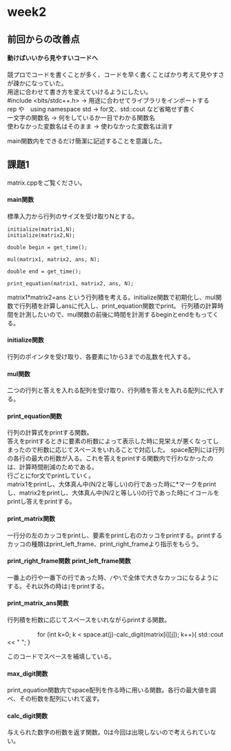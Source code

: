 # week2  
## 前回からの改善点  
#### 動けばいいから見やすいコードへ  
競プロでコードを書くことが多く、コードを早く書くことばかり考えて見やすさが疎かになっていた。  
用途に合わせて書き方を変えていけるようにしたい。  
#include <bits/stdc++.h> -> 用途に合わせてライブラリをインポートする  
rep や　using namespace std -> for文、std::cout など省略せず書く  
一文字の関数名 -> 何をしているか一目でわかる関数名  
使わなかった変数名はそのまま -> 使わなかった変数名は消す
  
main関数内をできるだけ簡潔に記述することを意識した。  


## 課題1  
matrix.cppをご覧ください。  
#### main関数  
標準入力から行列のサイズを受け取りNとする。

    initialize(matrix1,N);
    initialize(matrix2,N);

    double begin = get_time();

    mul(matrix1, matrix2, ans, N);

    double end = get_time();

    print_equation(matrix1, matrix2, ans, N);
    
matrix1*matrix2=ans という行列積を考える。initialize関数で初期化し、mul関数で行列積を計算しansに代入し、print_equation関数でprint。
行列積の計算時間を計測したいので、mul関数の前後に時間を計測するbeginとendをもってくる。  
#### initialize関数  
行列のポインタを受け取り、各要素に1から3までの乱数を代入する。  
#### mul関数  
二つの行列と答えを入れる配列を受け取り、行列積を答えを入れる配列に代入する。  
#### print_equation関数  
行列の計算式をprintする関数。  
答えをprintするときに要素の桁数によって表示した時に見栄えが悪くなってしまったので桁数に応じてスペースをいれることで対応した。
space配列には行列の各行の最大の桁数が入る。これを答えをprintする関数内で行わなかったのは、計算時間削減のためである。  
行ごとにfor文でprintしていく。  
matrix1をprintし、大体真ん中(N/2と等しい)の行であった時に*マークをprintし、matrix2をprintし、大体真ん中(N/2と等しい)の行であった時にイコールをprintし答えをprintする。 
#### print_matrix関数  
一行分の左のカッコをprintし、要素をprintし右のカッコをprintする。printするカッコの種類はprint_left_frame、print_right_frameより指示をもらう。  
#### print_right_frame関数 print_left_frame関数  
一番上の行や一番下の行であった時、`/`や`\`で全体で大きなカッコになるようにする。それ以外の時は`|`をprintする。　　
#### print_matrix_ans関数  
行列積を桁数に応じてスペースをいれながらprintする関数。

　　　　　for (int k=0; k < space.at(j)-calc_digit(matrix[i][j]); k++){
            std::cout << " ";
        }
        
このコードでスペースを補填している。  
#### max_digit関数  
print_equation関数内でspace配列を作る時に用いる関数。各行の最大値を調べ、その桁数を配列にいれて返す。  
#### calc_digit関数  
与えられた数字の桁数を返す関数。0は今回は出現しないので考えられていない。  
